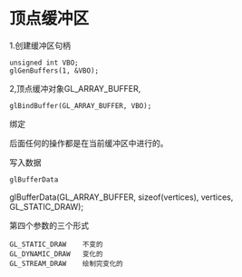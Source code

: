 # 顶点缓冲区

1.创建缓冲区句柄
```
unsigned int VBO;
glGenBuffers(1, &VBO);
```

2,顶点缓冲对象GL_ARRAY_BUFFER,

```
glBindBuffer(GL_ARRAY_BUFFER, VBO);
```

绑定

后面任何的操作都是在当前缓冲区中进行的。

写入数据

```java
glBufferData
```
glBufferData(GL_ARRAY_BUFFER, sizeof(vertices), vertices, GL_STATIC_DRAW);

第四个参数的三个形式

```
GL_STATIC_DRAW    不变的
GL_DYNAMIC_DRAW   变化的
GL_STREAM_DRAW    绘制完变化的
```















